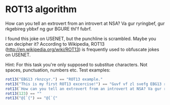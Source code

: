 # ROT13 algorithm

How can you tell an extrovert from an introvert at NSA? Va gur ryringbef, gur rkgebireg ybbxf ng gur BGURE thl'f fubrf.

I found this joke on USENET, but the punchline is scrambled. Maybe you can decipher it? According to Wikipedia, ROT13 (<http://en.wikipedia.org/wiki/ROT13>) is frequently used to obfuscate jokes on USENET.

Hint: For this task you're only supposed to substitue characters. Not spaces, punctuation, numbers etc. Test examples:

```js
rot13("EBG13 rknzcyr.") == "ROT13 example."
rot13("This is my first ROT13 excercise!") == "Guvf vf zl svefg EBG13 rkprepvfr!"
rot13(`How can you tell an extrovert from an introvert at NSA? Va gur ryringbef, gur rkgebireg ybbxf ng gur BGURE thl'f fubrf.`) == "Ubj pna lbh gryy na rkgebireg sebz na vagebireg ng AFN? In the elevators, the extrovert looks at the OTHER guy's shoes"
rot13(123) == ""
rot13("@[`{") == "@[`{"
```

